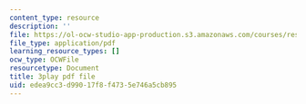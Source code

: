```yaml
---
content_type: resource
description: ''
file: https://ol-ocw-studio-app-production.s3.amazonaws.com/courses/res-3-002-collaborative-design-and-creative-expression-with-arduino-microcontrollers-january-iap-2017/edea9cc3d99017f8f4735e746a5cb895_iNQ0dQ9bPNs.pdf
file_type: application/pdf
learning_resource_types: []
ocw_type: OCWFile
resourcetype: Document
title: 3play pdf file
uid: edea9cc3-d990-17f8-f473-5e746a5cb895
---
```

